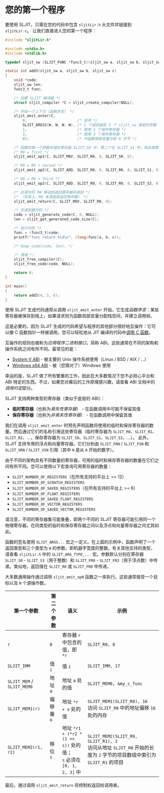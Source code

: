 # 您的第一个程序

要使用 SLJIT，只需在您的代码中包含 `sljitLir.h` 头文件并链接到 `sljitLir.c`。
让我们直接进入您的第一个程序：

```c
#include "sljitLir.h"

#include <stdio.h>
#include <stdlib.h>

typedef sljit_sw (SLJIT_FUNC *func3_t)(sljit_sw a, sljit_sw b, sljit_sw c);

static int add3(sljit_sw a, sljit_sw b, sljit_sw c)
{
    void *code;
    sljit_uw len;
    func3_t func;

    /* 创建 SLJIT 编译器 */
    struct sljit_compiler *C = sljit_create_compiler(NULL);

    /* 开始一个上下文（函数序言） */
    sljit_emit_enter(C,
        0,                       /* 选项 */
        SLJIT_ARGS3(W, W, W, W), /* 1 个返回值和 3 个 sljit_sw 类型的参数 */
        1,                       /* 使用 1 个临时寄存器 */
        3,                       /* 使用 3 个保存寄存器 */
        0);                      /* 为函数局部变量分配 0 字节 */

    /* 函数的第一个参数存储在寄存器 SLJIT_S0 中，第二个在 SLJIT_S1 中，依此类推。 */
    /* R0 = first */
    sljit_emit_op1(C, SLJIT_MOV, SLJIT_R0, 0, SLJIT_S0, 0);

    /* R0 = R0 + second */
    sljit_emit_op2(C, SLJIT_ADD, SLJIT_R0, 0, SLJIT_R0, 0, SLJIT_S1, 0);

    /* R0 = R0 + third */
    sljit_emit_op2(C, SLJIT_ADD, SLJIT_R0, 0, SLJIT_R0, 0, SLJIT_S2, 0);

    /* 此语句将 R0 移动到返回寄存器并返回 */
    /* （实际上，R0 本身就是返回寄存器） */
    sljit_emit_return(C, SLJIT_MOV, SLJIT_R0, 0);

    /* 生成机器代码 */
    code = sljit_generate_code(C, 0, NULL);
    len = sljit_get_generated_code_size(C);

    /* 执行代码 */
    func = (func3_t)code;
    printf("func return %ld\n", (long)func(a, b, c));

    /* dump_code(code, len); */

    /* 清理 */
    sljit_free_compiler(C);
    sljit_free_code(code, NULL);

    return 0;
}

int main()
{
    return add3(4, 5, 6);
}
```

使用 SLJIT 生成代码通常从调用 `sljit_emit_enter` 开始，它生成*函数序言*：某些寄存器被保存到栈上，如果请求则为函数局部变量分配栈空间，并建立调用帧。

这是必要的，因为 SLJIT 生成的代码希望与程序的其他部分很好地互操作：它可以像 C 函数指针一样被调用，您可以轻松地从 JIT 编译的代码中[调用 C 函数](04-calling-external-functions.md)。

互操作的规则也被称为*应用程序二进制接口*，简称 ABI。这些通常在不同的架构和操作系统之间有所不同。最常见的是：
- [System V ABI](https://wiki.osdev.org/System_V_ABI) - 被主要的 Unix 操作系统使用（Linux / BSD / AIX / ...）
- [Windows x64 ABI](https://learn.microsoft.com/en-us/cpp/build/x64-software-conventions?view=msvc-170) - 被（您猜对了）Windows 使用

幸运的是，SLJIT 做了所有繁重的工作，因此在大多数情况下您不必担心平台和 ABI 特定的东西。不过，如果您对幕后的工作原理感兴趣，请查看 ABI 文档中的*调用约定*部分。

SLJIT 支持两种类型的寄存器（类似于底层的 ABI）：
- **临时寄存器**（也称为*易失性寄存器*） - 在函数调用中可能不保留其值
- **保存寄存器**（也称为*非易失性寄存器*） - 在函数调用中保留其值

我们在调用 `sljit_emit_enter` 时预先声明函数将使用的临时和保存寄存器的数量。然后通过它们的名称引用这些寄存器（临时寄存器为 `SLJIT_R0`、`SLJIT_R1`、`SLJIT_R2`、...，保存寄存器为 `SLJIT_S0`、`SLJIT_S1`、`SLJIT_S2`、...）。
此外，SLJIT 支持专用的浮点和向量寄存器。它们分别由 `SLJIT_FRN` / `SLJIT_FSN` 和 `SLJIT_VRN` / `SLJIT_VSN` 引用（其中 `N` 是从 `0` 开始的数字）。

由于不同的架构具有不同数量的寄存器，可用的临时和保存寄存器的数量在它们之间有所不同。您可以使用以下宏查询可用寄存器的数量：
- `SLJIT_NUMBER_OF_REGISTERS`（在所有支持的平台上 >= 12）
- `SLJIT_NUMBER_OF_SCRATCH_REGISTERS`
- `SLJIT_NUMBER_OF_SAVED_REGISTERS`（在所有支持的平台上 >= 6）
- `SLJIT_NUMBER_OF_FLOAT_REGISTERS`
- `SLJIT_NUMBER_OF_SAVED_FLOAT_REGISTERS`
- `SLJIT_NUMBER_OF_VECTOR_REGISTERS`
- `SLJIT_NUMBER_OF_SAVED_VECTOR_REGISTERS`

请注意，不同的寄存器集可能重叠，即两个不同的 SLJIT 寄存器可能引用同一个物理寄存器。在同类型的临时和保存寄存器之间以及浮点和向量寄存器之间尤其如此。

函数的签名使用 `SLJIT_ARGS...` 宏之一定义。在上面的示例中，函数声明了一个返回类型和三个类型为 `W` 的参数，即机器字宽度的整数。有关其他支持的类型，请查看 `sljitLir.h` 中的 `SLJIT_ARG_TYPE_...` 宏。参数默认分别在寄存器 `SLJIT_S0` - `SLJIT_S3`（用于整数）和 `SLJIT_FR0` - `SLJIT_FR3`（用于浮点数）中传递。类似地，返回值在 `SLJIT_R0` 或 `SLJIT_FR0` 中传递。

大多数通用操作通过调用 `sljit_emit_opN` 函数之一来执行。这些通常接受一个目标以及 `N` 个源操作数。

| 第一个参数 | 第二个参数 | 语义 | 示例 |
| --- | --- | --- | --- |
| `r` | `0` | 寄存器 `r` 中包含的值，即 `*r` | `SLJIT_R0, 0` |
| `SLJIT_IMM` | 值 `i` | 值 `i` | `SLJIT_IMM, 17` |
| `SLJIT_MEM` / `SLJIT_MEM0` | 地址 `a` | 地址 `a` 处的值 | `SLJIT_MEM0, &my_c_func` |
| `SLJIT_MEM1(r)` | 偏移量 `o` | 地址 `*r + o` 处的值 | `SLJIT_MEM1(SLJIT_R0), 16`<br />访问 `SLJIT_R0` 中的地址偏移 `16` 处的内存 |
| `SLJIT_MEM2(r1, r2)` | 移位 `s` | 地址 `*r1 + (*r2 * (1 << s))` 处的值；<br />`s` 必须在 `[0, 1, 2, 3]` 中 | `SLJIT_MEM2(SLJIT_R0, SLJIT_R1), 2`<br />访问从地址 `SLJIT_R0` 开始的长度为 `2` 字节的项目数组中索引为 `SLJIT_R1` 的项目 |

最后，通过调用 `sljit_emit_return` 将控制权返回给调用者。